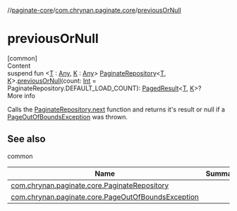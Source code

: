//[paginate-core](../index.md)/[com.chrynan.paginate.core](index.md)/[previousOrNull](previous-or-null.md)



# previousOrNull  
[common]  
Content  
suspend fun <[T](previous-or-null.md) : [Any](https://kotlinlang.org/api/latest/jvm/stdlib/kotlin/-any/index.html), [K](previous-or-null.md) : [Any](https://kotlinlang.org/api/latest/jvm/stdlib/kotlin/-any/index.html)> [PaginateRepository](-paginate-repository/index.md)<[T](previous-or-null.md), [K](previous-or-null.md)>.[previousOrNull](previous-or-null.md)(count: [Int](https://kotlinlang.org/api/latest/jvm/stdlib/kotlin/-int/index.html) = PaginateRepository.DEFAULT_LOAD_COUNT): [PagedResult](-paged-result/index.md)<[T](previous-or-null.md), [K](previous-or-null.md)>?  
More info  


Calls the [PaginateRepository.next](-paginate-repository/next.md) function and returns it's result or null if a [PageOutOfBoundsException](-page-out-of-bounds-exception/index.md) was thrown.



## See also  
  
common  
  
|  Name|  Summary| 
|---|---|
| <a name="com.chrynan.paginate.core//previousOrNull/com.chrynan.paginate.core.PaginateRepository[TypeParam(bounds=[kotlin.Any]),TypeParam(bounds=[kotlin.Any])]#kotlin.Int/PointingToDeclaration/"></a>[com.chrynan.paginate.core.PaginateRepository](-paginate-repository/next.md)| <a name="com.chrynan.paginate.core//previousOrNull/com.chrynan.paginate.core.PaginateRepository[TypeParam(bounds=[kotlin.Any]),TypeParam(bounds=[kotlin.Any])]#kotlin.Int/PointingToDeclaration/"></a>
| <a name="com.chrynan.paginate.core//previousOrNull/com.chrynan.paginate.core.PaginateRepository[TypeParam(bounds=[kotlin.Any]),TypeParam(bounds=[kotlin.Any])]#kotlin.Int/PointingToDeclaration/"></a>[com.chrynan.paginate.core.PageOutOfBoundsException](-page-out-of-bounds-exception/index.md)| <a name="com.chrynan.paginate.core//previousOrNull/com.chrynan.paginate.core.PaginateRepository[TypeParam(bounds=[kotlin.Any]),TypeParam(bounds=[kotlin.Any])]#kotlin.Int/PointingToDeclaration/"></a>
  
  



